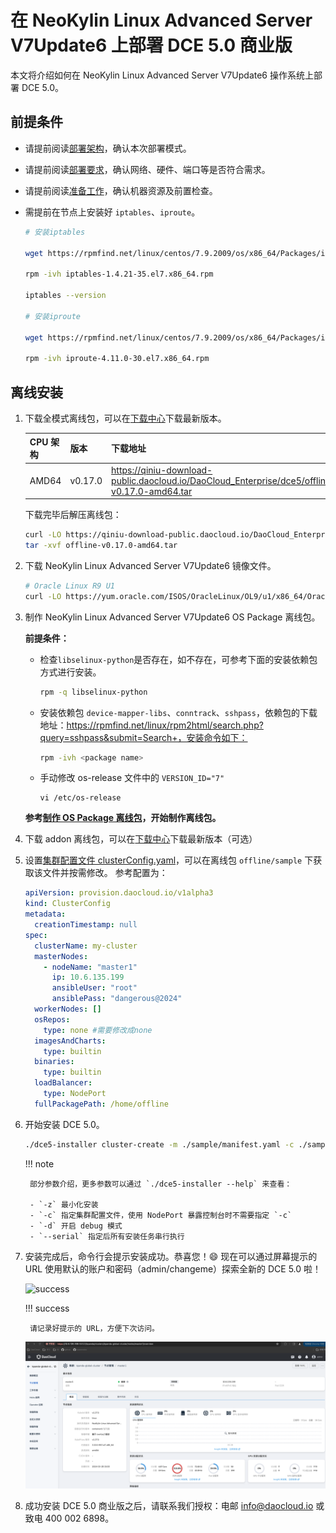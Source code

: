 # 在 NeoKylin Linux Advanced Server V7Update6 上部署 DCE 5.0 商业版

本文将介绍如何在 NeoKylin Linux Advanced Server V7Update6 操作系统上部署 DCE 5.0。

## 前提条件

- 请提前阅读[部署架构](../commercial/deploy-arch.md)，确认本次部署模式。

- 请提前阅读[部署要求](../commercial/deploy-requirements.md)，确认网络、硬件、端口等是否符合需求。

- 请提前阅读[准备工作](../commercial/prepare.md)，确认机器资源及前置检查。

- 需提前在节点上安装好 `iptables`、`iproute`。

  ```bash
  # 安装iptables
   
  wget https://rpmfind.net/linux/centos/7.9.2009/os/x86_64/Packages/iptables-1.4.21-35.el7.x86_64.rpm
   
  rpm -ivh iptables-1.4.21-35.el7.x86_64.rpm
   
  iptables --version
   
  # 安装iproute
   
  wget https://rpmfind.net/linux/centos/7.9.2009/os/x86_64/Packages/iproute-4.11.0-30.el7.x86_64.rpm
   
  rpm -ivh iproute-4.11.0-30.el7.x86_64.rpm
  ```

## 离线安装

1. 下载全模式离线包，可以在[下载中心](../../download/index.md)下载最新版本。

    | CPU 架构 | 版本   | 下载地址    |
    | -------- | ------ | -------- |
    | AMD64    | v0.17.0 | <https://qiniu-download-public.daocloud.io/DaoCloud_Enterprise/dce5/offline-v0.17.0-amd64.tar> |

    下载完毕后解压离线包：

    ```bash
    curl -LO https://qiniu-download-public.daocloud.io/DaoCloud_Enterprise/dce5/offline-v0.17.0-amd64.tar
    tar -xvf offline-v0.17.0-amd64.tar
    ```

2. 下载 NeoKylin Linux Advanced Server V7Update6 镜像文件。

    ```bash
    # Oracle Linux R9 U1
    curl -LO https://yum.oracle.com/ISOS/OracleLinux/OL9/u1/x86_64/OracleLinux-R9-U1-x86_64-dvd.iso
    ```

3. 制作 NeoKylin Linux Advanced Server V7Update6 OS Package 离线包。

    **前提条件：**

    - 检查`libselinux-python`是否存在，如不存在，可参考下面的安装依赖包方式进行安装。

      ```bash
      rpm -q libselinux-python
      ```

    - 安装依赖包 `device-mapper-libs`、`conntrack`、`sshpass`，依赖包的下载地址：https://rpmfind.net/linux/rpm2html/search.php?query=sshpass&submit=Search+，安装命令如下：

      ```bash
      rpm -ivh <package name>
      ```

    - 手动修改 os-release 文件中的 `VERSION_ID="7"`

      ```
      vi /etc/os-release
      ```

    **参考[制作 OS Package 离线包](../os-install/otherlinux.md#os-package)，开始制作离线包。**

4. 下载 addon 离线包，可以在[下载中心](../../download/index.md)下载最新版本（可选）

5. 设置[集群配置文件 clusterConfig.yaml](../commercial/cluster-config.md)，可以在离线包 `offline/sample` 下获取该文件并按需修改。
    参考配置为：

    ```yaml
    apiVersion: provision.daocloud.io/v1alpha3
    kind: ClusterConfig
    metadata:
      creationTimestamp: null
    spec:
      clusterName: my-cluster
      masterNodes:
        - nodeName: "master1"
          ip: 10.6.135.199
          ansibleUser: "root"
          ansiblePass: "dangerous@2024"
      workerNodes: []
      osRepos:
        type: none #需要修改成none
      imagesAndCharts:
        type: builtin
      binaries:
        type: builtin
      loadBalancer:
        type: NodePort
      fullPackagePath: /home/offline
    
    ```

6. 开始安装 DCE 5.0。

    ```bash
    ./dce5-installer cluster-create -m ./sample/manifest.yaml -c ./sample/clusterConfig.yaml
    ```

    !!! note

        部分参数介绍，更多参数可以通过 `./dce5-installer --help` 来查看：
        
        - `-z` 最小化安装
        - `-c` 指定集群配置文件，使用 NodePort 暴露控制台时不需要指定 `-c`
        - `-d` 开启 debug 模式
        - `--serial` 指定后所有安装任务串行执行

7. 安装完成后，命令行会提示安装成功。恭喜您！:smile: 现在可以通过屏幕提示的 URL 使用默认的账户和密码（admin/changeme）探索全新的 DCE 5.0 啦！

    ![success](https://docs.daocloud.io/daocloud-docs-images/docs/install/images/success.png)

    !!! success

        请记录好提示的 URL，方便下次访问。

    ![control-UI](../images/ui-neoky.png)

8. 成功安装 DCE 5.0 商业版之后，请联系我们授权：电邮 [info@daocloud.io](mailto:info@daocloud.io) 或致电 400 002 6898。

